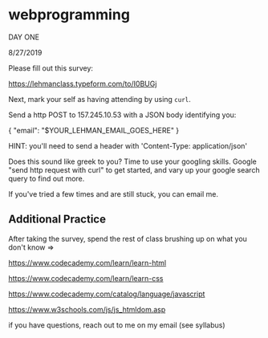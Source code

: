 # webprogramming

DAY ONE 

8/27/2019

Please fill out this survey:

https://lehmanclass.typeform.com/to/I0BUGj

Next, mark your self as having attending by using `curl`.

Send a http POST to 157.245.10.53 with a JSON body identifying you:

{
	"email": "$YOUR_LEHMAN_EMAIL_GOES_HERE"
}

HINT: you'll need to send a header with 'Content-Type: application/json'

Does this sound like greek to you? Time to use your googling skills. Google "send http request with curl" to get started, and vary up your google search query to 
find out more.

If you've tried a few times and are still stuck, you can email me.

## Additional Practice

After taking the survey, spend the rest of class brushing up on what you don't know =>

https://www.codecademy.com/learn/learn-html

https://www.codecademy.com/learn/learn-css

https://www.codecademy.com/catalog/language/javascript

https://www.w3schools.com/js/js_htmldom.asp

if you have questions, reach out to me on my email (see syllabus)

